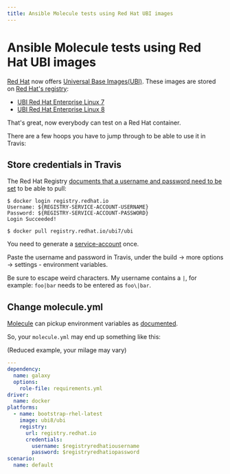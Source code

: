 ```yaml
---
title: Ansible Molecule tests using Red Hat UBI images
---
```


# Ansible Molecule tests using Red Hat UBI images

[Red Hat](https://www.redhat.com/en) now offers [Universal Base Images(UBI)](https://www.redhat.com/en/blog/introducing-red-hat-universal-base-image). These images are stored on [Red Hat's registry](https://access.redhat.com/containers/):

- [UBI Red Hat Enterprise Linux 7](https://access.redhat.com/containers/?tab=overview#/registry.access.redhat.com/ubi7/ubi)
- [UBI Red Hat Enterprise Linux 8](https://access.redhat.com/containers/?tab=overview#/registry.access.redhat.com/ubi8/ubi)

That's great, now everybody can test on a Red Hat container.

There are a few hoops you have to jump through to be able to use it in Travis:

## Store credentials in Travis

The Red Hat Registry [documents that a username and password need to be set](https://access.redhat.com/containers/?tab=images&get-method=registry-tokens#/registry.access.redhat.com/ubi8/ubi) to be able to pull:

```
$ docker login registry.redhat.io
Username: ${REGISTRY-SERVICE-ACCOUNT-USERNAME}
Password: ${REGISTRY-SERVICE-ACCOUNT-PASSWORD}
Login Succeeded!

$ docker pull registry.redhat.io/ubi7/ubi
```

You need to generate a [service-account](https://access.redhat.com/terms-based-registry/) once.

Paste the username and password in Travis, under the build -> more options -> settings - environment variables.

Be sure to escape weird characters. My username contains a `|`, for example: `foo|bar` needs to be entered as `foo\|bar`.

## Change molecule.yml

[Molecule](https://molecule.readthedocs.io/) can pickup environment variables as [documented](https://molecule.readthedocs.io/en/stable/configuration.html#variable-substitution).

So, your `molecule.yml` may end up something like this:

(Reduced example, your milage may vary)

```yaml
---
dependency:
  name: galaxy
  options:
    role-file: requirements.yml
driver:
  name: docker
platforms:
  - name: bootstrap-rhel-latest
    image: ubi8/ubi
    registry:
      url: registry.redhat.io
      credentials:
        username: $registryredhatiousername
        password: $registryredhatiopassword
scenario:
  name: default
```
